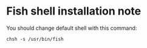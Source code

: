 # Fish shell installation note

You should change default shell with this command:

```shell
chsh -s /usr/bin/fish
```

